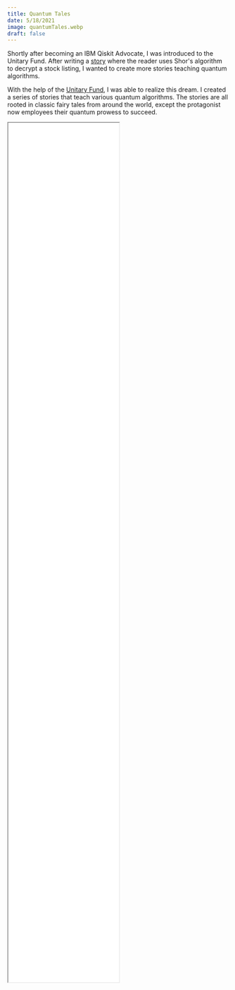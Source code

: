 ```yaml
---
title: Quantum Tales
date: 5/18/2021
image: quantumTales.webp
draft: false
---
```


Shortly after becoming an IBM Qiskit Advocate, I was introduced to the Unitary Fund. After writing a [story](https://link.medium.com/y1zFy6ThYhb) where the reader uses Shor's algorithm to decrypt a stock listing, I wanted to create more stories teaching quantum algorithms.

With the help of the [Unitary Fund](https://unitary.fund), I was able to realize this dream. I created a series of stories that teach various quantum algorithms. The stories are all rooted in classic fairy tales from around the world, except the protagonist now employees their quantum prowess to succeed.

<iframe class="pdf" src="data/quantumTales.pdf" width="50%" height="50%"></iframe>
